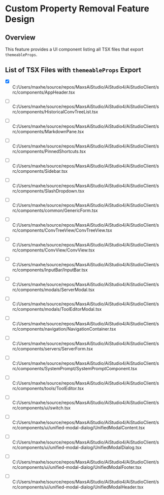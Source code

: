 ﻿# Custom Property Removal Feature Design

## Overview
This feature provides a UI component listing all TSX files that export `themeableProps`. 

## List of TSX Files with `themeableProps` Export

- [x] C:/Users/maxhe/source/repos/MaxsAiStudio/AiStudio4/AiStudioClient/src/components/AppHeader.tsx
- [ ] C:/Users/maxhe/source/repos/MaxsAiStudio/AiStudio4/AiStudioClient/src/components/HistoricalConvTreeList.tsx
- [ ] C:/Users/maxhe/source/repos/MaxsAiStudio/AiStudio4/AiStudioClient/src/components/MarkdownPane.tsx
- [ ] C:/Users/maxhe/source/repos/MaxsAiStudio/AiStudio4/AiStudioClient/src/components/PinnedShortcuts.tsx
- [ ] C:/Users/maxhe/source/repos/MaxsAiStudio/AiStudio4/AiStudioClient/src/components/Sidebar.tsx
- [ ] C:/Users/maxhe/source/repos/MaxsAiStudio/AiStudio4/AiStudioClient/src/components/SlashDropdown.tsx
- [ ] C:/Users/maxhe/source/repos/MaxsAiStudio/AiStudio4/AiStudioClient/src/components/common/GenericForm.tsx
- [ ] C:/Users/maxhe/source/repos/MaxsAiStudio/AiStudio4/AiStudioClient/src/components/ConvTreeView/ConvTreeView.tsx
- [ ] C:/Users/maxhe/source/repos/MaxsAiStudio/AiStudio4/AiStudioClient/src/components/ConvView/ConvView.tsx
- [ ] C:/Users/maxhe/source/repos/MaxsAiStudio/AiStudio4/AiStudioClient/src/components/InputBar/InputBar.tsx
- [ ] C:/Users/maxhe/source/repos/MaxsAiStudio/AiStudio4/AiStudioClient/src/components/modals/ServerModal.tsx
- [ ] C:/Users/maxhe/source/repos/MaxsAiStudio/AiStudio4/AiStudioClient/src/components/modals/ToolEditorModal.tsx
- [ ] C:/Users/maxhe/source/repos/MaxsAiStudio/AiStudio4/AiStudioClient/src/components/navigation/NavigationContainer.tsx
- [ ] C:/Users/maxhe/source/repos/MaxsAiStudio/AiStudio4/AiStudioClient/src/components/servers/ServerForm.tsx
- [ ] C:/Users/maxhe/source/repos/MaxsAiStudio/AiStudio4/AiStudioClient/src/components/SystemPrompt/SystemPromptComponent.tsx
- [ ] C:/Users/maxhe/source/repos/MaxsAiStudio/AiStudio4/AiStudioClient/src/components/tools/ToolEditor.tsx
- [ ] C:/Users/maxhe/source/repos/MaxsAiStudio/AiStudio4/AiStudioClient/src/components/ui/switch.tsx
- [ ] C:/Users/maxhe/source/repos/MaxsAiStudio/AiStudio4/AiStudioClient/src/components/ui/unified-modal-dialog/UnifiedModalContent.tsx
- [ ] C:/Users/maxhe/source/repos/MaxsAiStudio/AiStudio4/AiStudioClient/src/components/ui/unified-modal-dialog/UnifiedModalDialog.tsx
- [ ] C:/Users/maxhe/source/repos/MaxsAiStudio/AiStudio4/AiStudioClient/src/components/ui/unified-modal-dialog/UnifiedModalFooter.tsx
- [ ] C:/Users/maxhe/source/repos/MaxsAiStudio/AiStudio4/AiStudioClient/src/components/ui/unified-modal-dialog/UnifiedModalHeader.tsx

